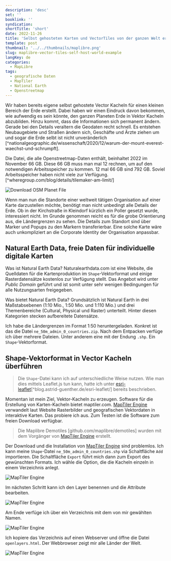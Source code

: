 ```yaml
---
description: 'desc'
set: ''
booklink: ''
syndication:
shortTitle: 'short'
date: 2022-11-26
title: 'Selbst gehosteten Karten und VectorTiles von der ganzen Welt erstellen'
template: post
thumbnail: '../../thumbnails/maplibre.png'
slug: maplibre-vector-tiles-self-host-world-example
langKey: de
categories:
  - MapLibre
tags:
  - geografische Daten
  - MapTiler
  - National Earth
  - Openstreetmap
---
```



Wir haben bereits eigene selbst gehostete Vector Kacheln für einen kleinen Bereich der Erde erstellt. Dabei haben wir einen Eindruck davon bekommen, wie aufwendig es sein könnte, den ganzen Planeten Erde in Vektor Kacheln abzubilden. Hinzu kommt, dass die Informationen sich permanent ändern. Gerade bei den Details veraltern die Geodaten recht schnell. Es entstehen Neubaugebiete und Straßen ändern sich, Geschäfte und Ärzte ziehen um und sogar die Erde selbt ist nicht unveränderlich [^nationalgeographic.de/wissenschaft/2020/12/warum-der-mount-everest-waechst-und-schrumpft].

Die Datei, die alle Openstreetmap-Daten enthält, beinhaltet 2022 im November 66 GB. Diese 66 GB muss man mal 12 rechnen, um auf den notwendigen Arbeitsspeicher zu kommen. 12 mal 66 GB sind 792 GB. Soviel Arbeitsspeicher haben nicht viele zur Verfügung. [^wheregroup.com/blog/details/tilemaker-am-limit/]

![Download OSM Planet File](/images/spannend.png)

Wenn man nun die Standorte einer weltweit tätigen Organisation auf einer Karte darzustellen möchte, benötigt man nicht unbedingt alle Details der Erde. Ob in der Kirchstraße in Kleindorf kürzlich ein Poller gesetzt wurde, interessiert nicht. Im Grunde genommen reicht es für die grobe Orientierung aus, die Ländergrenzen zu sehen. Die Details zum Standort sind über Marker und Popups zu den Markern transferierbar. Eine solche Karte wäre auch unkompliziert an die Corporate Identity der Organisation anpassbar.

## Natural Earth Data, freie Daten für individuelle digitale Karten

Was ist Natural Earth Data? Naturalearthdata.com ist eine Website, die Quelldaten für die Kartenproduktion im `Shape`-Vektorformat und einige Rasterdatensätze kostenlos zur Verfügung stellt. Das Angebot wird unter _Public Domain_ geführt und ist somit unter sehr wenigen Bedingungen für alle Nutzungsarten freigegeben.

Was bietet Natural Earth Data? Grundsätzlich ist Natural Earth in drei Maßstabsebenen (1:10 Mio., 1:50 Mio. und 1:110 Mio.) und drei Themenbereiche (Cultural, Physical und Raster) unterteilt. Hinter diesen Kategorien stecken aufbereitete Datensätze. 

Ich habe die Ländergrenzen im Format 1:50 heruntergeladen. Konkret ist das die Datei `ne_50m_admin_0_countries.zip`. Nach dem Entpacken verfüge ich über mehrere Dateien. Unter anderem eine mit der Endung `.shp`. Ein `Shape`-Vektorformat.


## Shape-Vektorformat in Vector Kacheln überführen

> Die `Shape`-Datei kann ich auf unterschiedliche Weise nutzen. Wie man dies mittels Leaflet.js tun kann, hatte ich unter [esri-leaflet](https://blog.astrid-guenther.de/esri-leaflet/)[^blog.astrid-guenther.de/esri-leaflet/] bereits beschrieben.

Momentan ist mein Ziel, Vektor-Kacheln zu erzeugen. Software für die Erstellung von Karten-Kacheln bietet maptiler.com. [MapTiler Engine](https://www.maptiler.com/news/2022/10/maptiler-desktop-becomes-engine/) verwandelt laut Website Rasterbilder und geografischen Vektordaten in interaktive Karten. Das probiere ich aus. Zum Testen ist die Software zum freien Download verfügbar. 

> Die Maplibre Demotiles [github.com/maplibre/demotiles] wurden mit dem Vorgänger von [MapTiler Engine](https://www.maptiler.com/news/2022/10/maptiler-desktop-becomes-engine/) erstellt.

Der Download und die Installation von [MapTiler Engine](https://www.maptiler.com/news/2022/10/maptiler-desktop-becomes-engine/) sind problemlos. Ich kann meine `Shape`-Datei `ne_50m_admin_0_countries.shp` via Schaltfläche `Add` importieren. Die Schaltfläche `Export` führt mich dann zum Export des gewünschten Formats. Ich wähle die Option, die die Kacheln einzeln in einem Verzeichnis anlegt.

![MapTiler Engine](/images/maptilerengine.png)

Im nächsten Schritt kann ich den Layer benennen und die Attribute bearbeiten.

![MapTiler Engine](/images/maptilerengine2.png)

Am Ende verfüge ich über ein Verzeichnis mit dem von mir gewählten Namen.

![MapTiler Engine](/images/maptilerengine3.png)

Ich kopiere das Verzeichnis auf einen Webserver und öffne die Datei `openlayers.html`. Der Webbrowser zeigt mir alle Länder der Welt.

![MapTiler Engine](/images/maptilerengine4.png)

##

<img src="https://vg01.met.vgwort.de/na/b67e937711394ba8b6213d01ab18bc2c" width="1" height="1" alt="">
